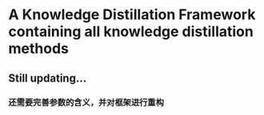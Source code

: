 # A Knowledge Distillation Framework containing all knowledge distillation methods
## Still updating...

### 还需要完善参数的含义，并对框架进行重构
